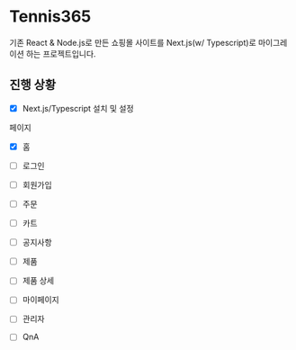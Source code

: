 # Tennis365
기존 React & Node.js로 만든 쇼핑몰 사이트를 Next.js(w/ Typescript)로 마이그레이션 하는 프로젝트입니다.

## 진행 상황
- [x] Next.js/Typescript 설치 및 설정

페이지
- [x] 홈
- [ ] 로그인
- [ ] 회원가입
- [ ] 주문
- [ ] 카트
- [ ] 공지사항
- [ ] 제품
- [ ] 제품 상세
- [ ] 마이페이지
- [ ] 관리자
- [ ] QnA

